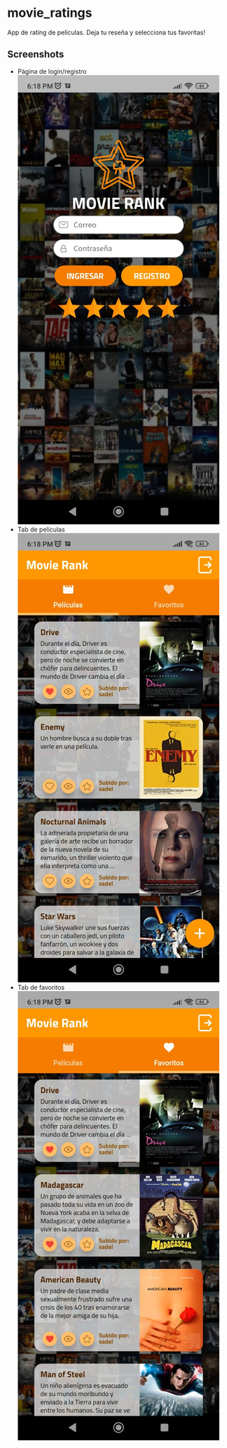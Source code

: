 # movie_ratings

App de rating de películas. Deja tu reseña y selecciona tus favoritas!

## Screenshots

- Página de login/registro
![](https://github.com/sadelcarpio/movie-rank/blob/main/readme_imgs/login.jpeg)
- Tab de películas
![](https://github.com/sadelcarpio/movie-rank/blob/main/readme_imgs/movies.jpeg)
- Tab de favoritos
![](https://github.com/sadelcarpio/movie-rank/blob/main/readme_imgs/favorites.jpeg)